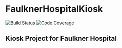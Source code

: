 # FaulknerHospitalKiosk
[![Build Status](https://travis-ci.org/mplemay/FaulknerHospitalKiosk.svg?branch=master)](https://travis-ci.org/mplemay/FaulknerHospitalKiosk)
[![Code Coverage](https://codecov.io/github/mplemay/FaulknerHospitalKiosk/coverage.svg?branch=master)](https://codecov.io/github/mplemay/FaulknerHospitalKiosk?branch=master)

## Kiosk Project for Faulkner Hospital
